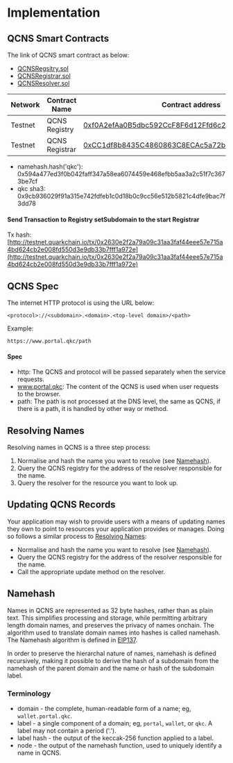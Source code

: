 # Implementation

## QCNS Smart Contracts

The link of QCNS smart contract as below:
- [QCNSRegsitry.sol](../qcns/QCNSRegistry.sol)
- [QCNSRegistrar.sol](../qcns/QCNSRegistrar.sol)
- [QCNSResolver.sol](../qcns/QCNSResolver.sol)

| Network    | Contract Name | Contract address                                   | Transaction hash
|------------|---------------|----------------------------------------------------|---------------------
| Testnet    | QCNS Registry | [0xf0A2efAa0B5dbc592CcF8F6d12Ffd6c2C6332240f05d8fc2](http://testnet.quarkchain.io/address/0x74ee06CbfCB7BDfAf92e1114EA023fe2D5e420a4fF1a972e) | [0x4b1021cb8f3ff112971ec4df8ef5a425fc5bc6a0f852d45b97c15383ac64a02ff05d8fc2](http://testnet.quarkchain.io/tx/0x4b1021cb8f3ff112971ec4df8ef5a425fc5bc6a0f852d45b97c15383ac64a02ff05d8fc2)
| Testnet    | QCNS Registrar | [0xCC1df8b8435C4860863C8ECAc5a72b4891bFf935f05d8fc2](http://testnet.quarkchain.io/address/0xEc9d53375ddD7E4b568F7c6190aFdf685c4e9C6BfF1a972e) | [0xa338709faceb75ab098c38b7ddd31a070f98b827e48a809a58e3026778bceae4f05d8fc2](http://testnet.quarkchain.io/tx/0xa338709faceb75ab098c38b7ddd31a070f98b827e48a809a58e3026778bceae4f05d8fc2)

- namehash.hash('qkc'): 0x594a477ed3f0b042faff347a58ea6074459e468efbb5aa3a2c51f7c3673be7cf
- qkc sha3: 0x9cb936029f91a315e742fdfeb1c0d18b0c9cc56e512b5821c4dfe9bac7f3dd78

#### Send Transaction to Registry setSubdomain to the start Registrar
Tx hash: [http://testnet.quarkchain.io/tx/0x2630e2f2a79a09c31aa3faf44eee57e715a4bd624cb2e008fd550d3e9db33b7fff1a972e](http://testnet.quarkchain.io/tx/0x2630e2f2a79a09c31aa3faf44eee57e715a4bd624cb2e008fd550d3e9db33b7fff1a972e)


## QCNS Spec

The internet HTTP protocol is using the URL below:

```
<protocol>://<subdomain>.<domain>.<top-level domain>/<path>
```

Example:
```
https://www.portal.qkc/path
```

#### Spec
- http: The QCNS and protocol will be passed separately when the service requests.
- www.portal.qkc: The content of the QCNS is used when user requests to the browser.
- path: The path is not processed at the DNS level, the same as QCNS, if there is a path, it is handled by other way or method.

## Resolving Names
Resolving names in QCNS is a three step process:
1. Normalise and hash the name you want to resolve (see [Namehash](#namehash)).
2. Query the QCNS registry for the address of the resolver responsible for the name.
3. Query the resolver for the resource you want to look up.

## Updating QCNS Records
Your application may wish to provide users with a means of updating names they own to point to resources your application provides or manages. Doing so follows a similar process to [Resolving Names](#resolving-names):

- Normalise and hash the name you want to resolve (see [Namehash](#namehash)).
- Query the QCNS registry for the address of the resolver responsible for the name.
- Call the appropriate update method on the resolver.

## Namehash
Names in QCNS are represented as 32 byte hashes, rather than as plain text. This simplifies processing and storage, while permitting arbitrary length domain names, and preserves the privacy of names onchain. The algorithm used to translate domain names into hashes is called namehash. The Namehash algorithm is defined in [EIP137](https://github.com/ethereum/EIPs/blob/master/EIPS/eip-137.md).

In order to preserve the hierarchal nature of names, namehash is defined recursively, making it possible to derive the hash of a subdomain from the namehash of the parent domain and the name or hash of the subdomain label.

### Terminology
- domain - the complete, human-readable form of a name; eg, `wallet.portal.qkc`.
- label - a single component of a domain; eg, `portal`, `wallet`, or `qkc`. A label may not contain a period ('.').
- label hash - the output of the keccak-256 function applied to a label.
- node - the output of the namehash function, used to uniquely identify a name in QCNS.

